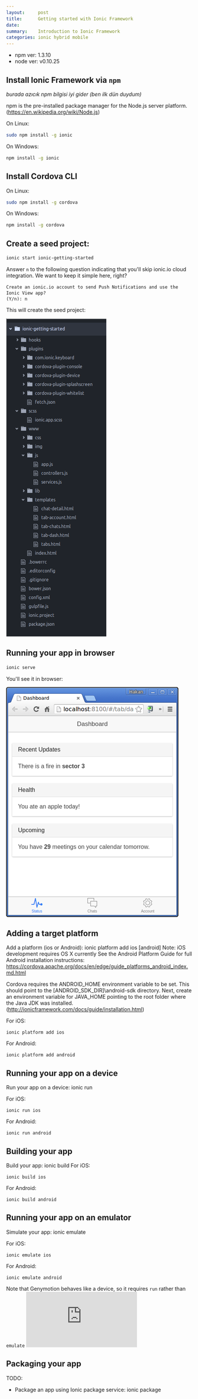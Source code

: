 ```yaml
---
layout:     post
title:      Getting started with Ionic Framework
date:
summary:    Introduction to Ionic Framework
categories: ionic hybrid mobile
---
```


- npm ver: 1.3.10
- node ver: v0.10.25


 Install Ionic Framework via `npm`
 ---
 
*burada azıcık npm bilgisi iyi gider (ben ilk dün duydum)*

npm is the pre-installed package manager for the Node.js server platform. (https://en.wikipedia.org/wiki/Node.js)

On Linux:
```bash
sudo npm install -g ionic
```

On Windows:
```bash
npm install -g ionic
```

Install Cordova CLI
---

On Linux:
```bash
sudo npm install -g cordova
```

On Windows:
```cmd
npm install -g cordova
```
Create a seed project:
---

```bash
ionic start ionic-getting-started
```

Answer `n` to the following question indicating that you'll skip ionic.io cloud integration. We want to keep it simple here, right?

```
Create an ionic.io account to send Push Notifications and use the Ionic View app?
(Y/n): n
```
This will create the seed project:

![Ionic seed project](../assets/Screenshot-2015-09-09.png)


Running your app in browser
---

```bash
ionic serve
```

You'll see it in browser:

![Project running in browser](../assets/Screenshot-2015-09-09-2.png)

Adding a target platform
---
Add a platform (ios or Android): ionic platform add ios [android]
  Note: iOS development requires OS X currently
  See the Android Platform Guide for full Android installation instructions:
  https://cordova.apache.org/docs/en/edge/guide_platforms_android_index.md.html

Cordova requires the ANDROID_HOME environment variable to be set. This should point to the [ANDROID_SDK_DIR]\android-sdk directory. Next, create an environment variable for JAVA_HOME pointing to the root folder where the Java JDK was installed. 
(http://ionicframework.com/docs/guide/installation.html)

For iOS:
```
ionic platform add ios
```
For Android:
```
ionic platform add android
```

Running your app on a device
---
Run your app on a device: ionic run <PLATFORM>

For iOS:
```
ionic run ios
```
For Android:
```
ionic run android
```

Building your app
---
Build your app: ionic build <PLATFORM>
For iOS:
```
ionic build ios
```
For Android:
```
ionic build android
```

Running your app on an emulator
---
Simulate your app: ionic emulate <PLATFORM>

For iOS:
```
ionic emulate ios
```
For Android:
```
ionic emulate android
```
Note that Genymotion behaves like a device, so it requires `run` rather than `emulate`
![ref bulundu](http://ionicframework.com/docs/guide/installation.html)

Packaging your app
---
TODO:
* Package an app using Ionic package service: ionic package <MODE> <PLATFORM>
